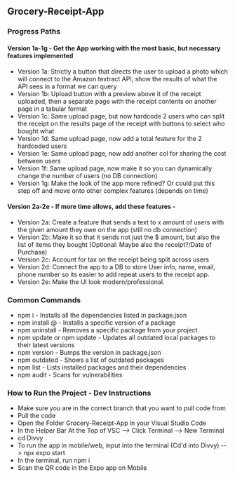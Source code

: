 ## Grocery-Receipt-App

### Progress Paths
#### **Version 1a-1g** - Get the App working with the most basic, but necessary features implemented
* Version 1a: Strictly a button that directs the user to upload a photo which will connect to the Amazon textract API, show the results of what the API sees in a format we can query
* Version 1b: Upload button with a preview above it of the receipt uploaded, then a separate page with the receipt contents on another page in a tabular format
* Version 1c: Same upload page, but now hardcode 2 users who can split the receipt on the 
results page of the receipt with buttons to select who bought what
* Version 1d: Same upload page, now add a total feature for the 2 hardcoded users
* Version 1e: Same upload page, now add another col for sharing the cost between users
* Version 1f: Same upload page, now make it so you can dynamically change the number of users (no DB connection)
* Version 1g: Make the look of the app more refined? Or could put this step off and move onto other complex features (depends on time)

####  **Version 2a-2e - If more time allows, add these features** - 
* Version 2a: Create a feature that sends a text to x amount of users with the given amount they owe on the app (still no db connection)
* Version 2b: Make it so that it sends not just the $ amount, but also the list of items they bought (Optional: Maybe also the receipt?/Date of Purchase)
* Version 2c: Account for tax on the receipt being split across users
* Version 2d: Connect the app to a DB to store User info, name, email, phone number so its easier to add repeat users to the receipt app.
* Version 2e: Make the UI look modern/professional. 

### Common Commands
* npm i - Installs all the dependencies listed in package.json
* npm install <package>@<version> - Installs a specific version of a package
* npm uninstall <package> - Removes a specific package from your project.
* npm update or npm update <package> - Updates all outdated local packages to their latest versions
* npm version <newversion> - Bumps the version in package.json 
* npm outdated - Shows a list of outdated packages
* npm list - Lists installed packages and their dependencies 
* npm audit - Scans for vulnerabilities

### How to Run the Project - Dev Instructions
* Make sure you are in the correct branch that you want to pull code from 
* Pull the code 
* Open the Folder Grocery-Receipt-App in your Visual Studio Code
* In the Helper Bar At the Top of VSC --> Click Terminal --> New Terminal
* cd Divvy
* To run the app in mobile/web, input into the terminal (Cd'd into Divvy) --> npx expo start
* In the terminal, run npm i
* Scan the QR code in the Expo app on Mobile
